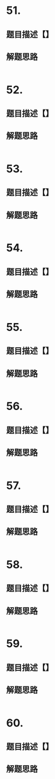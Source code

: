 # 51. 

## 题目描述【】



## 解题思路



```java

```

# 52. 

## 题目描述【】



## 解题思路



```java

```

# 53. 

## 题目描述【】



## 解题思路



```java

```

# 54. 

## 题目描述【】



## 解题思路



```java

```

# 55. 

## 题目描述【】



## 解题思路




```java

```

# 56. 

## 题目描述【】



## 解题思路



```java

```

# 57. 

## 题目描述【】



## 解题思路



```java

```

# 58. 

## 题目描述【】



## 解题思路



```java

```

# 59. 

## 题目描述【】



## 解题思路



```java

```

# 60. 

## 题目描述【】




## 解题思路



```java

```


